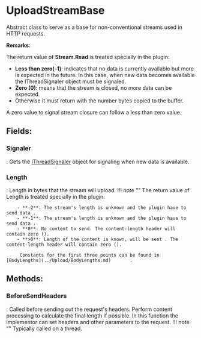 # UploadStreamBase

Abstract class to serve as a base for non-conventional streams used in HTTP requests. 

**Remarks**:

The return value of **Stream.Read** is treated specially in the plugin: 

- **Less than zero(-1)**:  indicates that no data is currently available but more is expected in the future. In this case, when new data becomes available the IThreadSignaler object must be signaled.
- **Zero (0)**:  means that the stream is closed, no more data can be expected.
- Otherwise it must return with the number bytes copied to the buffer.

 A zero value to signal stream closure can follow a less than zero value. 

## **Fields**:
### **Signaler**
: Gets the [IThreadSignaler](../Connections/IThreadSignaler.md)	 object for signaling when new data is available. 
### **Length**
: Length in bytes that the stream will upload. 
	!!! note ""
		The return value of Length is treated specially in the plugin: 

		- **-2**: The stream's length is unknown and the plugin have to send data .
		- **-1**: The stream's length is unknown and the plugin have to send data .
		- **0**: No content to send. The content-length header will contain zero ().
		- **>0**: Length of the content is known, will be sent . The content-length header will contain zero ().

		 Constants for the first three points can be found in [BodyLengths](../Upload/BodyLengths.md)		. 

## **Methods**:

### **BeforeSendHeaders**
: Called before sending out the request's headers. Perform content processing to calculate the final length if possible. In this function the implementor can set headers and other parameters to the request. 
	!!! note ""
		Typically called on a thread.

